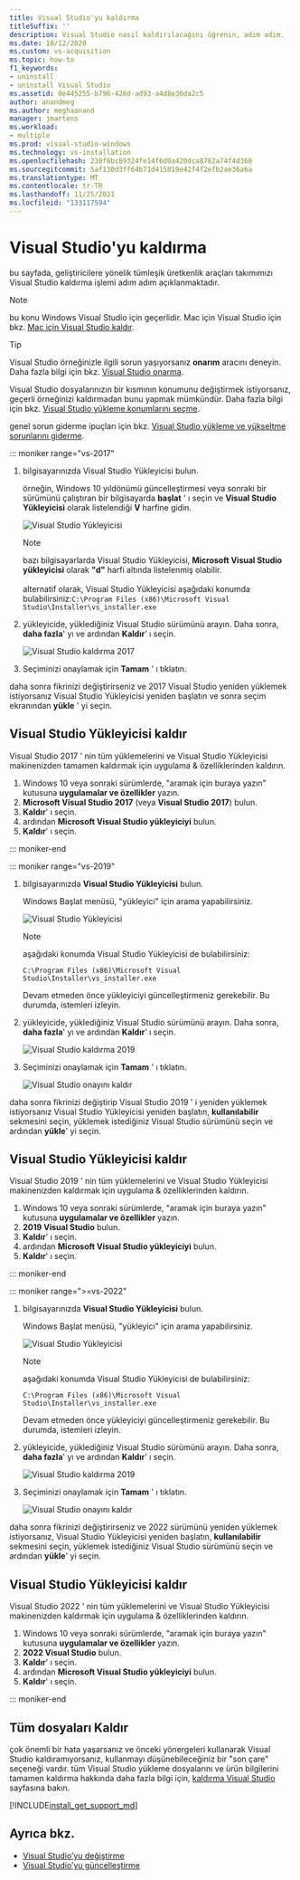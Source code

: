 ```yaml
---
title: Visual Studio'yu kaldırma
titleSuffix: ''
description: Visual Studio nasıl kaldırılacağını öğrenin, adım adım.
ms.date: 10/12/2020
ms.custom: vs-acquisition
ms.topic: how-to
f1_keywords:
- uninstall
- uninstall Visual Studio
ms.assetid: 0e445255-b796-426d-ad93-a4d8e36da2c5
author: anandmeg
ms.author: meghaanand
manager: jmartens
ms.workload:
- multiple
ms.prod: visual-studio-windows
ms.technology: vs-installation
ms.openlocfilehash: 230f8bc89324fe14f6d0a420dca8782a74f4d360
ms.sourcegitcommit: 5af130d3ff64b71d415819e42f4f2efb2ae36a6a
ms.translationtype: MT
ms.contentlocale: tr-TR
ms.lasthandoff: 11/25/2021
ms.locfileid: "133117594"
---
```

# <a name="uninstall-visual-studio"></a>Visual Studio'yu kaldırma

bu sayfada, geliştiricilere yönelik tümleşik üretkenlik araçları takımımızı Visual Studio kaldırma işlemi adım adım açıklanmaktadır.

> [!NOTE]
> bu konu Windows Visual Studio için geçerlidir. Mac için Visual Studio için bkz. [Mac için Visual Studio kaldır](/visualstudio/mac/uninstall).

> [!TIP]
> Visual Studio örneğinizle ilgili sorun yaşıyorsanız **onarım** aracını deneyin. Daha fazla bilgi için bkz. [Visual Studio onarma](../install/repair-visual-studio.md). 
>
> Visual Studio dosyalarınızın bir kısmının konumunu değiştirmek istiyorsanız, geçerli örneğinizi kaldırmadan bunu yapmak mümkündür. Daha fazla bilgi için bkz. [Visual Studio yükleme konumlarını seçme](../install/change-installation-locations.md).
>
> genel sorun giderme ipuçları için bkz. [Visual Studio yükleme ve yükseltme sorunlarını giderme](../install/troubleshooting-installation-issues.md).

::: moniker range="vs-2017"

1. bilgisayarınızda Visual Studio Yükleyicisi bulun.

     örneğin, Windows 10 yıldönümü güncelleştirmesi veya sonraki bir sürümünü çalıştıran bir bilgisayarda **başlat** ' ı seçin ve **Visual Studio Yükleyicisi** olarak listelendiği **V** harfine gidin.

     ![Visual Studio Yükleyicisi](media/locate-the-visual-studio-installer.png "Microsoft Visual Studio yükleyicisini bulun")

   > [!NOTE]
   > bazı bilgisayarlarda Visual Studio Yükleyicisi, **Microsoft Visual Studio yükleyicisi** olarak **"d"** harfi altında listelenmiş olabilir.<br/><br/> alternatif olarak, Visual Studio Yükleyicisi aşağıdaki konumda bulabilirsiniz:`C:\Program Files (x86)\Microsoft Visual Studio\Installer\vs_installer.exe`

1. yükleyicide, yüklediğiniz Visual Studio sürümünü arayın. Daha sonra, **daha fazla**' yı ve ardından **Kaldır**' ı seçin.

     ![Visual Studio kaldırma 2017](media/uninstall-visual-studio.png "Visual Studio kaldırma 2017")

1. Seçiminizi onaylamak için **Tamam** ' ı tıklatın.

daha sonra fikrinizi değiştirirseniz ve 2017 Visual Studio yeniden yüklemek istiyorsanız Visual Studio Yükleyicisi yeniden başlatın ve sonra seçim ekranından **yükle** ' yi seçin.

## <a name="uninstall-visual-studio-installer"></a>Visual Studio Yükleyicisi kaldır

Visual Studio 2017 ' nin tüm yüklemelerini ve Visual Studio Yükleyicisi makinenizden tamamen kaldırmak için uygulama & özelliklerinden kaldırın.

1. Windows 10 veya sonraki sürümlerde, "aramak için buraya yazın" kutusuna **uygulamalar ve özellikler** yazın.
1. **Microsoft Visual Studio 2017** (veya **Visual Studio 2017**) bulun.
1. **Kaldır**' ı seçin.
1. ardından **Microsoft Visual Studio yükleyiciyi** bulun.
1. **Kaldır**' ı seçin.

::: moniker-end

::: moniker range="vs-2019"

1. bilgisayarınızda **Visual Studio Yükleyicisi** bulun.

     Windows Başlat menüsü, "yükleyici" için arama yapabilirsiniz.

     ![Visual Studio Yükleyicisi](media/vs-2019/visual-studio-installer.png "Visual Studio Yükleyicisi arayın")

     > [!NOTE]
     > aşağıdaki konumda Visual Studio Yükleyicisi de bulabilirsiniz:
     >
     > `C:\Program Files (x86)\Microsoft Visual Studio\Installer\vs_installer.exe`

    Devam etmeden önce yükleyiciyi güncelleştirmeniz gerekebilir. Bu durumda, istemleri izleyin.

1. yükleyicide, yüklediğiniz Visual Studio sürümünü arayın. Daha sonra, **daha fazla**' yı ve ardından **Kaldır**' ı seçin.

     ![Visual Studio kaldırma 2019](media/vs-2019/vs-installer-uninstall.png "Visual Studio kaldırma 2019")

1. Seçiminizi onaylamak için **Tamam** ' ı tıklatın.

     ![Visual Studio onayını kaldır](media/vs-2019/uninstall-visualstudio-confirm.png "2019 Visual Studio kaldırmak istediğinizi onaylayın")

daha sonra fikrinizi değiştirip Visual Studio 2019 ' i yeniden yüklemek istiyorsanız Visual Studio Yükleyicisi yeniden başlatın, **kullanılabilir** sekmesini seçin, yüklemek istediğiniz Visual Studio sürümünü seçin ve ardından **yükle**' yi seçin.

## <a name="uninstall-visual-studio-installer"></a>Visual Studio Yükleyicisi kaldır

Visual Studio 2019 ' nin tüm yüklemelerini ve Visual Studio Yükleyicisi makinenizden kaldırmak için uygulama & özelliklerinden kaldırın.

1. Windows 10 veya sonraki sürümlerde, "aramak için buraya yazın" kutusuna **uygulamalar ve özellikler** yazın.
1. **2019 Visual Studio** bulun.
1. **Kaldır**' ı seçin.
1. ardından **Microsoft Visual Studio yükleyiciyi** bulun.
1. **Kaldır**' ı seçin.

::: moniker-end

::: moniker range=">=vs-2022"

1. bilgisayarınızda **Visual Studio Yükleyicisi** bulun.

     Windows Başlat menüsü, "yükleyici" için arama yapabilirsiniz.

     ![Visual Studio Yükleyicisi](media/vs-2019/visual-studio-installer.png "Visual Studio Yükleyicisi arayın")

     > [!NOTE]
     > aşağıdaki konumda Visual Studio Yükleyicisi de bulabilirsiniz:
     >
     > `C:\Program Files (x86)\Microsoft Visual Studio\Installer\vs_installer.exe`

    Devam etmeden önce yükleyiciyi güncelleştirmeniz gerekebilir. Bu durumda, istemleri izleyin.

1. yükleyicide, yüklediğiniz Visual Studio sürümünü arayın. Daha sonra, **daha fazla**' yı ve ardından **Kaldır**' ı seçin.

     ![Visual Studio kaldırma 2019](media/vs-2022/vs-installer-uninstall.png "Visual Studio kaldırma 2019")

1. Seçiminizi onaylamak için **Tamam** ' ı tıklatın.

     ![Visual Studio onayını kaldır](media/vs-2022/uninstall-visualstudio-confirm.png "2019 Visual Studio kaldırmak istediğinizi onaylayın")

daha sonra fikrinizi değiştirirseniz ve 2022 sürümünü yeniden yüklemek istiyorsanız, Visual Studio Yükleyicisi yeniden başlatın, **kullanılabilir** sekmesini seçin, yüklemek istediğiniz Visual Studio sürümünü seçin ve ardından **yükle**' yi seçin.

## <a name="uninstall-visual-studio-installer"></a>Visual Studio Yükleyicisi kaldır

Visual Studio 2022 ' nin tüm yüklemelerini ve Visual Studio Yükleyicisi makinenizden kaldırmak için uygulama & özelliklerinden kaldırın.

1. Windows 10 veya sonraki sürümlerde, "aramak için buraya yazın" kutusuna **uygulamalar ve özellikler** yazın.
1. **2022 Visual Studio** bulun.
1. **Kaldır**' ı seçin.
1. ardından **Microsoft Visual Studio yükleyiciyi** bulun.
1. **Kaldır**' ı seçin.

::: moniker-end

## <a name="remove-all-files"></a>Tüm dosyaları Kaldır

çok önemli bir hata yaşarsanız ve önceki yönergeleri kullanarak Visual Studio kaldıramıyorsanız, kullanmayı düşünebileceğiniz bir "son çare" seçeneği vardır. tüm Visual Studio yükleme dosyalarını ve ürün bilgilerini tamamen kaldırma hakkında daha fazla bilgi için, [kaldırma Visual Studio](remove-visual-studio.md) sayfasına bakın.

[!INCLUDE[install_get_support_md](includes/install_get_support_md.md)]

## <a name="see-also"></a>Ayrıca bkz.

* [Visual Studio’yu değiştirme](modify-visual-studio.md)
* [Visual Studio’yu güncelleştirme](update-visual-studio.md)
